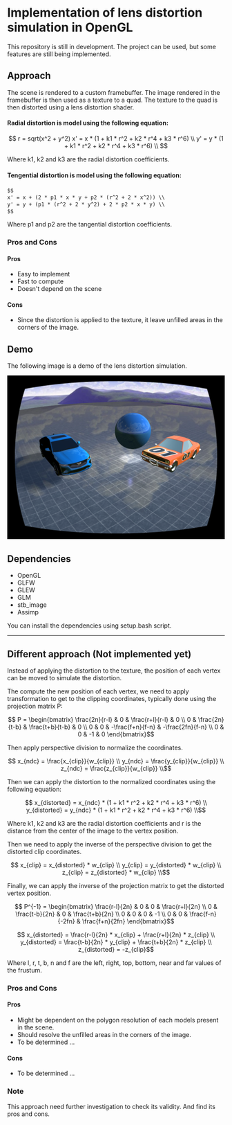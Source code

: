 # Implementation of lens distortion simulation in OpenGL

This repository is still in development. The project can be used, but some features are still being implemented.

## Approach
The scene is rendered to a custom framebuffer.
The image rendered in the framebuffer is then used as a texture to a quad.
The texture to the quad is then distorted using a lens distortion shader.

#### Radial distortion is model using the following equation:

$$
r = sqrt(x^2 + y^2)
x' = x * (1 + k1 * r^2 + k2 * r^4 + k3 * r^6) \\
y' = y * (1 + k1 * r^2 + k2 * r^4 + k3 * r^6) \\
$$


Where k1, k2 and k3 are the radial distortion coefficients.

#### Tengential distortion is model using the following equation:
```
$$
x' = x + (2 * p1 * x * y + p2 * (r^2 + 2 * x^2)) \\
y' = y + (p1 * (r^2 + 2 * y^2) + 2 * p2 * x * y) \\
$$
```
Where p1 and p2 are the tangential distortion coefficients.

### Pros and Cons
#### Pros
- Easy to implement
- Fast to compute
- Doesn't depend on the scene

#### Cons
- Since the distortion is applied to the texture, it leave unfilled areas in the corners of the image.

## Demo
The following image is a demo of the lens distortion simulation.

![Demo](Screenshots/demo_radial_distortion.png)


## Dependencies
- OpenGL
- GLFW
- GLEW
- GLM
- stb_image
- Assimp

 You can install the dependencies using setup.bash script.

---

## Different approach (Not implemented yet)
Instead of applying the distortion to the texture, the position of each vertex can be moved to simulate the distortion.

The compute the new position of each vertex, we need to apply transformation to get to the clipping coordinates,
typically done using the projection matrix P:
```math
    P = 
    \begin{bmatrix}
        \frac{2n}{r-l} & 0 & \frac{r+l}{r-l} & 0 \\
        0 & \frac{2n}{t-b} & \frac{t+b}{t-b} & 0 \\
        0 & 0 & -\frac{f+n}{f-n} & -\frac{2fn}{f-n} \\
        0 & 0 & -1 & 0
    \end{bmatrix}
```

Then apply perspective division to normalize the coordinates.

```math
    x_{ndc} = \frac{x_{clip}}{w_{clip}} \\
    y_{ndc} = \frac{y_{clip}}{w_{clip}} \\
    z_{ndc} = \frac{z_{clip}}{w_{clip}} \\
```

Then we can apply the distortion to the normalized coordinates using the following equation:

```math
    x_{distorted} = x_{ndc} * (1 + k1 * r^2 + k2 * r^4 + k3 * r^6) \\
    y_{distorted} = y_{ndc} * (1 + k1 * r^2 + k2 * r^4 + k3 * r^6) \\
```

Where k1, k2 and k3 are the radial distortion coefficients and r is the distance from the center of the image to the vertex position.

Then we need to apply the inverse of the perspective division to get the distorted clip coordinates.

```math
    x_{clip} = x_{distorted} * w_{clip} \\
    y_{clip} = y_{distorted} * w_{clip} \\
    z_{clip} = z_{distorted} * w_{clip} \\
```

Finally, we can apply the inverse of the projection matrix to get the distorted vertex position.

```math
    P^{-1} = 
    \begin{bmatrix}
        \frac{r-l}{2n} & 0 & 0 & \frac{r+l}{2n} \\
        0 & \frac{t-b}{2n} & 0 & \frac{t+b}{2n} \\
        0 & 0 & 0 & -1 \\
        0 & 0 & \frac{f-n}{-2fn} & \frac{f+n}{2fn}
    \end{bmatrix}
```

```math
    x_{distorted} = \frac{r-l}{2n} * x_{clip} + \frac{r+l}{2n} * z_{clip} \\
    y_{distorted} = \frac{t-b}{2n} * y_{clip} + \frac{t+b}{2n} * z_{clip} \\
    z_{distorted} = -z_{clip}
```

Where l, r, t, b, n and f are the left, right, top, bottom, near and far values of the frustum.

### Pros and Cons
#### Pros
- Might be dependent on the polygon resolution of each models present in the scene.
- Should resolve the unfilled areas in the corners of the image.
- To be determined ...

#### Cons
- To be determined ...

### Note
This approach need further investigation to check its validity. And find its pros and cons.